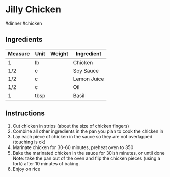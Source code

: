 # Jilly Chicken

#dinner #chicken

## Ingredients

Measure | Unit | Weight | Ingredient
--------|------|--------|-----------
1 | Ib | | Chicken
1/2 | c | | Soy Sauce
1/2 | c | | Lemon Juice
1/2 | c | | Oil
1 | tbsp | | Basil

## Instructions

1. Cut chicken in strips (about the size of chicken fingers)
2. Combine all other ingredients in the pan you plan to cook the chicken in
3. Lay each piece of chicken in the sauce so they are not overlapped (touching is ok)
4. Marinate chicken for 30-60 minutes, preheat oven to 350
5. Bake the marinated chicken in the sauce for 30ish minutes, or until done
Note: take the pan out of the oven and flip the chicken pieces (using a fork) after 10 minutes of baking.
6. Enjoy on rice
